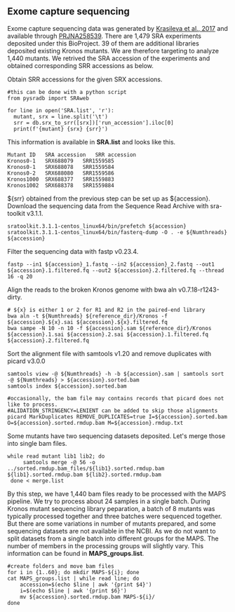 ## Exome capture sequencing

Exome capture sequencing data was generated by [Krasileva et al., 2017](https://www.pnas.org/doi/10.1073/pnas.1619268114) and available through [PRJNA258539](https://www.ncbi.nlm.nih.gov/sra?linkname=bioproject_sra_all&from_uid=258539). There are 1,479 SRA experiments deposited under this BioProject. 39 of them are additional libraries deposited existing Kronos mutants. We are therefore targeting to analyze 1,440 mutants. We retrived the SRA accession of the experiments and obtained corresponding SRR accessions as below.

Obtain SRR accessions for the given SRX accessions.
```
#this can be done with a python script
from pysradb import SRAweb

for line in open('SRA.list', 'r'):
  mutant, srx = line.split('\t')
  srr = db.srx_to_srr([srx])['run_accession'].iloc[0]
  print(f'{mutant} {srx} {srr}')
```

This information is available in **SRA.list** and looks like this.
```
Mutant ID	SRA accession	SRR accession
Kronos0-1	SRX688079	SRR1559585
Kronos0-1	SRX688078	SRR1559584
Kronos0-2	SRX688080	SRR1559586
Kronos1000	SRX688377	SRR1559883
Kronos1002	SRX688378	SRR1559884
```


${srr} obtained from the previous step can be set up as ${accession}. Download the sequencing data from the Sequence Read Archive with sra-toolkit v3.1.1. 
```
sratoolkit.3.1.1-centos_linux64/bin/prefetch ${accession}
sratoolkit.3.1.1-centos_linux64/bin/fasterq-dump -O . -e ${Numthreads} ${accession}
```

Filter the sequencing data with fastp v0.23.4.
```
fastp --in1 ${accession}_1.fastq --in2 ${accession}_2.fastq --out1 ${accession}.1.filtered.fq --out2 ${accession}.2.filtered.fq --thread 16 -q 20
```

Align the reads to the broken Kronos genome with bwa aln v0.7.18-r1243-dirty.
```
# ${x} is either 1 or 2 for R1 and R2 in the paired-end library
bwa aln -t ${Numthreads} ${reference_dir}/Kronos -f ${accession}.${x}.sai ${accession}.${x}.filtered.fq
bwa sampe -N 10 -n 10 -f ${accession}.sam ${reference_dir}/Kronos ${accession}.1.sai ${accession}.2.sai ${accession}.1.filtered.fq ${accession}.2.filtered.fq
```

Sort the alignment file with samtools v1.20 and remove duplicates with picard v3.0.0
```
samtools view -@ ${Numthreads} -h -b ${accession}.sam | samtools sort -@ ${Numthreads} > ${accession}.sorted.bam
samtools index ${accession}.sorted.bam

#occasionally, the bam file may contains records that picard does not like to process.
#ALIDATION_STRINGENCY=LENIENT can be added to skip those alignments
picard MarkDuplicates REMOVE_DUPLICATES=true I=${accession}.sorted.bam O=${accession}.sorted.rmdup.bam M=${accession}.rmdup.txt
```

Some mutants have two sequencing datasets deposited. Let's merge those into single bam files. 
```
while read mutant lib1 lib2; do
     samtools merge -@ 56 -o ../sorted.rmdup.bam_files/${lib1}.sorted.rmdup.bam ${lib1}.sorted.rmdup.bam ${lib2}.sorted.rmdup.bam
 done < merge.list
```

By this step, we have 1,440 bam files ready to be processed with the MAPS pipeline. We try to process about 24 samples in a single batch. During Kronos mutant sequencing library peparation, a batch of 8 mutants was typically processed together and three batches were sequenced together. But there are some variations in number of mutants prepared, and some sequencing datasets are not available in the NCBI. As we do not want to split datasets from a single batch into different groups for the MAPS. The number of members in the processing groups will slightly vary. This information can be found in **MAPS_groups.list**.

```
#create folders and move bam files
for i in {1..60}; do mkdir MAPS-${i}; done
cat MAPS_groups.list | while read line; do
    accession=$(echo $line | awk '{print $4}')
    i=$(echo $line | awk '{print $6}')
    mv ${accession}.sorted.rmdup.bam MAPS-${i}/
done
```

